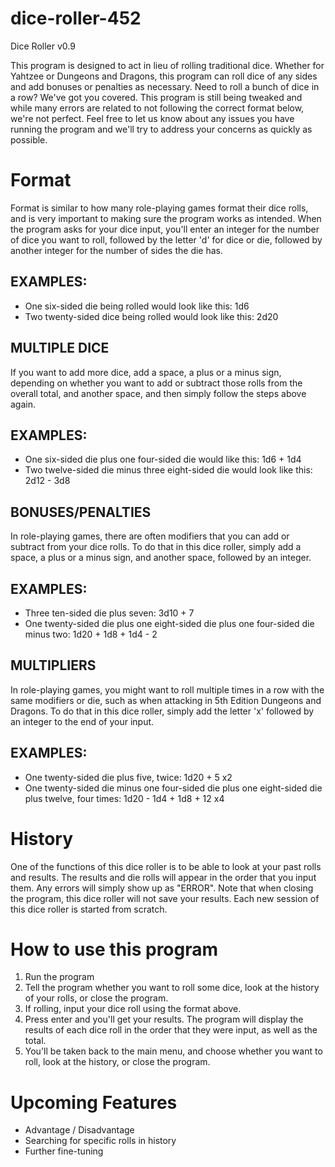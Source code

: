 # dice-roller-452
Dice Roller v0.9

This program is designed to act in lieu of rolling traditional dice. Whether for Yahtzee or Dungeons and Dragons, this program
can roll dice of any sides and add bonuses or penalties as necessary. Need to roll a bunch of dice in a row? We've got you covered.
This program is still being tweaked and while many errors are related to not following the correct format below, we're not perfect.
Feel free to let us know about any issues you have running the program and we'll try to address your concerns as quickly as
possible.

# Format
Format is similar to how many role-playing games format their dice rolls, and is very important to making sure the program
works as intended. When the program asks for your dice input, you'll enter an integer for the number of dice you want to roll,
followed by the letter 'd' for dice or die, followed by another integer for the number of sides the die has.
## EXAMPLES:
- One six-sided die being rolled would look like this: 1d6
- Two twenty-sided dice being rolled would look like this: 2d20
## MULTIPLE DICE
If you want to add more dice, add a space, a plus or a minus sign, depending on whether you want to add or subtract those rolls
from the overall total, and another space, and then simply follow the steps above again.
## EXAMPLES:
- One six-sided die plus one four-sided die would like this: 1d6 + 1d4
- Two twelve-sided die minus three eight-sided die would look like this: 2d12 - 3d8
## BONUSES/PENALTIES
In role-playing games, there are often modifiers that you can add or subtract from your dice rolls. To do that in this dice
roller, simply add a space, a plus or a minus sign, and another space, followed by an integer.
## EXAMPLES:
- Three ten-sided die plus seven: 3d10 + 7
- One twenty-sided die plus one eight-sided die plus one four-sided die minus two: 1d20 + 1d8 + 1d4 - 2
## MULTIPLIERS
In role-playing games, you might want to roll multiple times in a row with the same modifiers or die, such as when attacking in
5th Edition Dungeons and Dragons. To do that in this dice roller, simply add the letter 'x' followed by an integer to the end of
your input.
## EXAMPLES:
- One twenty-sided die plus five, twice: 1d20 + 5 x2
- One twenty-sided die minus one four-sided die plus one eight-sided die plus twelve, four times: 1d20 - 1d4 + 1d8 + 12 x4

# History
One of the functions of this dice roller is to be able to look at your past rolls and results. The results and die rolls will 
appear in the order that you input them. Any errors will simply show up as "ERROR". Note that when closing the program, this 
dice roller will not save your results. Each new session of this dice roller is started from scratch.

# How to use this program
1. Run the program
2. Tell the program whether you want to roll some dice, look at the history of your rolls, or close the program.
3. If rolling, input your dice roll using the format above.
4. Press enter and you'll get your results. The program will display the results of each dice roll in the order that
they were input, as well as the total.
5. You'll be taken back to the main menu, and choose whether you want to roll, look at the history, or close the program.

# Upcoming Features
- Advantage / Disadvantage
- Searching for specific rolls in history
- Further fine-tuning

